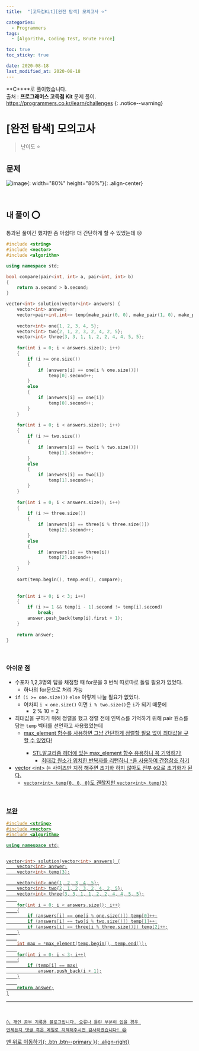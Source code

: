 ```yaml
---
title:  "[고득점Kit][완전 탐색] 모의고사 ⭐" 

categories:
  - Programmers
tags:
  - [Algorithm, Coding Test, Brute Force]

toc: true
toc_sticky: true

date: 2020-08-18
last_modified_at: 2020-08-18
---
```


**C++**로 풀이했습니다.  
출처 : **프로그래머스 고득점 Kit** 문제 풀이. <https://programmers.co.kr/learn/challenges>
{: .notice--warning}



# [완전 탐색] 모의고사

> 난이도 ⭐

## 문제

![image](https://user-images.githubusercontent.com/42318591/90484266-e43cd480-e170-11ea-9354-31f7115bf9f8.png){: width="80%" height="80%"}{: .align-center}


<br>

## 내 풀이 ⭕

통과된 풀이긴 했지만 좀 아쉽다! 더 간단하게 할 수 있었는데 😢

```cpp
#include <string>
#include <vector>
#include <algorithm>

using namespace std;

bool compare(pair<int, int> a, pair<int, int> b) 
{
	return a.second > b.second;
}

vector<int> solution(vector<int> answers) {
    vector<int> answer;
    vector<pair<int,int>> temp{make_pair(0, 0), make_pair(1, 0), make_pair(2, 0)};
    
    vector<int> one{1, 2, 3, 4, 5};
    vector<int> two{2, 1, 2, 3, 2, 4, 2, 5};
    vector<int> three{3, 3, 1, 1, 2, 2, 4, 4, 5, 5};
    
    for(int i = 0; i < answers.size(); i++)
    {
        if (i >= one.size())
        {
            if (answers[i] == one[i % one.size()])
                temp[0].second++;
        }
        else
        {
            if (answers[i] == one[i])
                temp[0].second++;
        }
    }
    
    for(int i = 0; i < answers.size(); i++)
    {
        if (i >= two.size())
        {
            if (answers[i] == two[i % two.size()])
                temp[1].second++;
        }
        else
        {
            if (answers[i] == two[i])
                temp[1].second++;
        }
    }
    
    for(int i = 0; i < answers.size(); i++)
    {
        if (i >= three.size())
        {
            if (answers[i] == three[i % three.size()])
                temp[2].second++;
        }
        else
        {
            if (answers[i] == three[i])
                temp[2].second++;
        }
    }
    
    sort(temp.begin(), temp.end(), compare);
    
    
    for(int i = 0; i < 3; i++)
    {
        if (i >= 1 && temp[i - 1].second != temp[i].second)
            break;
        answer.push_back(temp[i].first + 1);
    }
    
    return answer;
}
```

<br>

### 아쉬운 점

- 수포자 1,2,3명의 답을 채점할 때 for문을 3 번씩 따로따로 돌릴 필요가 없었다.
  - 하나의 for문으로 처리 가능
- `if (i >= one.size())` `else` 이렇게 나눌 필요가 없었다.
  - 어차피 `i < one.size()` 이면 `i % two.size()`은 `i`가 되기 때문에
    - 2 % 10 = 2
- 최대값을 구하기 위해 정렬을 했고 정렬 전에 인덱스를 기억하기 위해 pair 원소를 담는 `temp` 벡터를 선언하고 사용했었는데
  - <u>max_element 함수를 사용하면 그냥 간단하게 정렬할 필요 없이 최대값을 구할 수 있었다!<u>
    - STL알고리즘 헤더에 있는 max_element 함수 유용하니 꼭 기억하기!
      - 최대값 원소가 위치한 반복자를 리턴하니 `*`을 사용하여 간접참조 하기
- vector \<int> 는 사이즈만 지정 해주면 초기화 하지 않아도 전부 `0`으로 초기화가 된다.
  - `vector<int> temp{0, 0, 0}`도 괜찮지만 `vector<int> temp(3)` 

<br>

### 보완

```cpp
#include <string>
#include <vector>
#include <algorithm>

using namespace std;


vector<int> solution(vector<int> answers) {
    vector<int> answer;
    vector<int> temp(3);

    vector<int> one{1, 2, 3, 4, 5};
    vector<int> two{2, 1, 2, 3, 2, 4, 2, 5};
    vector<int> three{3, 3, 1, 1, 2, 2, 4, 4, 5, 5};
    
    for(int i = 0; i < answers.size(); i++)
    {
        if (answers[i] == one[i % one.size()]) temp[0]++;
        if (answers[i] == two[i % two.size()]) temp[1]++;
        if (answers[i] == three[i % three.size()]) temp[2]++;
    }
    
    int max = *max_element(temp.begin(), temp.end());
    
    for(int i = 0; i < 3; i++)
    {
        if (temp[i] == max)
            answer.push_back(i + 1);
    }
    
    return answer;
}
```

***
<br>

    🌜 개인 공부 기록용 블로그입니다. 오류나 틀린 부분이 있을 경우 
    언제든지 댓글 혹은 메일로 지적해주시면 감사하겠습니다! 😄

[맨 위로 이동하기](#){: .btn .btn--primary }{: .align-right}